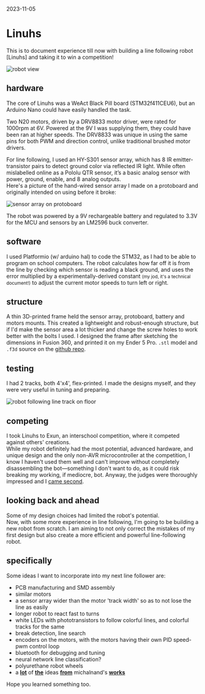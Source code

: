 2023-11-05
# Linuhs
This is to document experience till now with building a line following robot [Linuhs] and taking it to win a competition!

![robot view](assets/linuhs.avif)

## hardware
The core of Linuhs was a WeAct Black Pill board (STM32f411CEU6), but an Arduino Nano could have easily handled the task.

Two N20 motors, driven by a DRV8833 motor driver, were rated for 1000rpm at 6V. Powered at the 9V I was supplying them, they could have been ran at higher speeds. The DRV8833 was unique in using the same pins for both PWM and direction control, unlike traditional brushed motor drivers.

For line following, I used an HY-S301 sensor array, which has 8 IR emitter-transistor pairs to detect ground color via reflected IR light. While often mislabelled online as a Pololu QTR sensor, it’s a basic analog sensor with power, ground, enable, and 8 analog outputs.  
Here's a picture of the hand-wired sensor array I made on a protoboard and originally intended on using before it broke:

![sensor array on protoboard](assets/proto-sensor.avif)

The robot was powered by a 9V rechargeable battery and regulated to 3.3V for the MCU and sensors by an LM2596 buck converter.

## software
I used Platformio (w/ arduino hal) to code the STM32, as I had to be able to program on school computers. The robot calculates how far off it is from the line by checking which sensor is reading a black ground, and uses the error multiplied by a experimentally-derived constant <small>(my jod, it's a technical document!)</small> to adjust the current motor speeds to turn left or right.

## structure
A thin 3D-printed frame held the sensor array, protoboard, battery and motors mounts. This created a lightweight and robust-enough structure, but if I'd make the sensor area a lot thicker and change the screw holes to work better with the bolts I used. I designed the frame after sketching the dimensions in Fusion 360, and printed it on my Ender 5 Pro. `.stl` model and `.f3d` source on the [github repo](https://github.com/AashvikTyagi/Linuhs/tree/main).

## testing
I had 2 tracks, both 4'x4', flex-printed. I made the designs myself, and they were very useful in tuning and preparing.  

![robot following line track on floor](assets/following.avif)

## competing
I took Linuhs to Exun, an interschool competition, where it competed against others' creations.  
While my robot definitely had the most potential, advanced hardware, and unique design and the only non-AVR microcontroller at the competition, I know I haven't used them well and can't improve without completely disassembling the bot—something I don't want to do, as it could risk breaking my working, if mediocre, bot. Anyway, the judges were thoroughly impressed and I [came second](https://docs.google.com/document/d/1HpKa5A2AOPB4ArhohpBf7F20Kqb_J4NzRACcuJNZ5Fw/edit?tab=t.0#bookmark=id.c4oonn8p5joe).  

## looking back and ahead
Some of my design choices had limited the robot's potential.  
Now, with some more experience in line following, I'm going to be building a new robot from scratch. I am aiming to not only correct the mistakes of my first design but also create a more efficient and powerful line-following robot.  

## specifically
Some ideas I want to incorporate into my next line follower are:

- PCB manufacturing and SMD assembly
- similar motors
- a sensor array wider than the motor 'track width' so as to not lose the line as easily
- longer robot to react fast to turns
- white LEDs with phototransistors to follow colorful lines, and colorful tracks for the same
- break detection, line search
- encoders on the motors, with the motors having their own PID speed-pwm control loop
- bluetooth for debugging and tuning
- neural network line classification?
- polyurethane robot wheels
- a **[lot](https://github.com/michalnand/motoko_uprising)** of **[the](https://github.com/michalnand/motoko_uprising_new)** ideas **[from](https://github.com/michalnand/motoko_ice_dragon)** michalnand's **[works](https://github.com/michalnand/motoko_ice_dragon_x)**

Hope you learned something too.
